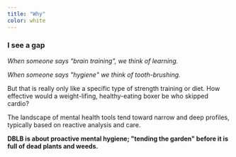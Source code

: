 ```yaml
---
title: "Why"
color: white
---
```


### I see a gap

*When someone says "brain training", we think of learning.*

*When someone says "hygiene" we think of tooth-brushing.*

But that is really only like a specific type of strength training or diet.
How effective would a weight-lifing, healthy-eating boxer be who skipped cardio?

The landscape of mental health tools tend toward narrow and deep profiles, typically based on reactive analysis and care.

**DBLB is about proactive mental hygiene; "tending the garden" before it is full of dead plants and weeds.**
